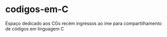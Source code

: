 # codigos-em-C
Espaço dedicado aos CGs recém ingressos ao ime para compartilhamento de códigos em linguagem C
